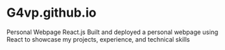 # G4vp.github.io
Personal Webpage  React.js
Built and deployed a personal webpage using React to showcase my projects, experience, and technical skills
